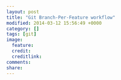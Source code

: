 ```yaml
---
layout: post
title: "Git Branch-Per-Feature workflow"
modified: 2014-03-12 15:56:49 +0000
category: []
tags: [git]
image:
  feature: 
  credit: 
  creditlink: 
comments: 
share: 
---
```

